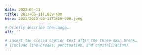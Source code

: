 ```yaml
---
date: 2023-06-11
title: 2023-06-11T1829-000
hero: 2023/2023-06-11T1829-000.jpeg

# briefly describe the image…
alt: ''

# insert the closed caption text after the three-dash break…
# (include line-breaks, punctuation, and capitalization)
---
```

